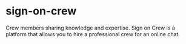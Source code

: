 # sign-on-crew
Crew members sharing knowledge and expertise.
Sign on Crew is a platform that allows you to hire a professional crew for an online chat.
